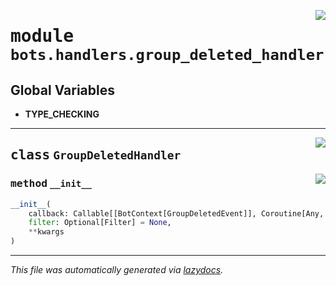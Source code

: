 <!-- markdownlint-disable -->

<a href="../../../src/switch/bots/handlers/group_deleted_handler.py#L0"><img align="right" src="https://img.shields.io/badge/-source-cccccc?style=flat-square"/></a>

# <kbd>module</kbd> `bots.handlers.group_deleted_handler`




**Global Variables**
---------------
- **TYPE_CHECKING**


---

<a href="../../../src/switch/bots/handlers/group_deleted_handler.py#L18"><img align="right" src="https://img.shields.io/badge/-source-cccccc?style=flat-square"/></a>

## <kbd>class</kbd> `GroupDeletedHandler`




<a href="../../../src/switch/bots/handlers/group_deleted_handler.py#L19"><img align="right" src="https://img.shields.io/badge/-source-cccccc?style=flat-square"/></a>

### <kbd>method</kbd> `__init__`

```python
__init__(
    callback: Callable[[BotContext[GroupDeletedEvent]], Coroutine[Any, Any, ~ResType]],
    filter: Optional[Filter] = None,
    **kwargs
)
```











---

_This file was automatically generated via [lazydocs](https://github.com/ml-tooling/lazydocs)._

